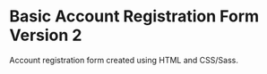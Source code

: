 # Basic Account Registration Form Version 2

Account registration form created using HTML and CSS/Sass.
